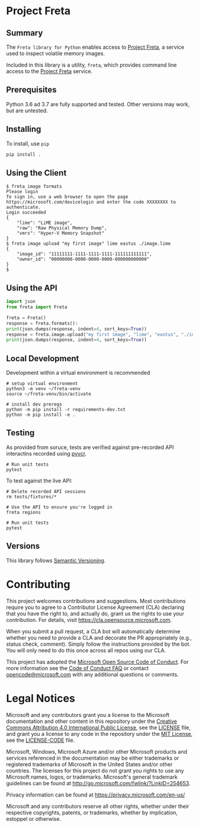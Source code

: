 # Project Freta

## Summary

The `Freta library for Python` enables access to [Project Freta](https://freta.azurewebsites.net), a service used to inspect volatile memory images.

Included in this library is a utility, `freta`, which provides command line access to the [Project Freta](https://freta.azurewebsites.net) service.

## Prerequisites

Python 3.6 ad 3.7 are fully supported and tested.  Other versions may work, but are untested.

## Installing
To install, use `pip`

```bash
pip install .
```

## Using the Client

```
$ freta image formats
Please login
To sign in, use a web browser to open the page https://microsoft.com/devicelogin and enter the code XXXXXXXX to authenticate.
Login succeeded
{
    "lime": "LiME image",
    "raw": "Raw Physical Memory Dump",
    "vmrs": "Hyper-V Memory Snapshot"
}
$ freta image upload "my first image" lime eastus ./image.lime
{
    "image_id": "11111111-1111-1111-1111-111111111111",
    "owner_id": "00000000-0000-0000-0000-000000000000"
}
$
```

## Using the API

```python
import json
from freta import Freta

freta = Freta()
response = freta.formats():
print(json.dumps(response, indent=4, sort_keys=True))
response = freta.image.upload("my first image", "lime", "eastus", "./image.lime")
print(json.dumps(response, indent=4, sort_keys=True))
```

## Local Development

Development within a virtual environment is recommended

    # setup virtual environment
    python3 -m venv ~/freta-venv
    source ~/freta-venv/bin/activate

    # install dev prereqs
    python -m pip install -r requirements-dev.txt
    python -m pip install -e .

## Testing

As provided from soruce, tests are verified against pre-recorded API interactins recorded using [pyvcr](https://pypi.org/project/vcrpy/).

    # Run unit tests
    pytest

To test against the live API:

    # Delete recorded API sessions
    rm tests/fixtures/*
    
    # Use the API to ensure you're logged in
    freta regions

    # Run unit tests
    pytest

## Versions

This library follows [Semantic Versioning](http://semver.org/).

# Contributing

This project welcomes contributions and suggestions.  Most contributions require you to agree to a
Contributor License Agreement (CLA) declaring that you have the right to, and actually do, grant us
the rights to use your contribution. For details, visit https://cla.opensource.microsoft.com.

When you submit a pull request, a CLA bot will automatically determine whether you need to provide
a CLA and decorate the PR appropriately (e.g., status check, comment). Simply follow the instructions
provided by the bot. You will only need to do this once across all repos using our CLA.

This project has adopted the [Microsoft Open Source Code of Conduct](https://opensource.microsoft.com/codeofconduct/).
For more information see the [Code of Conduct FAQ](https://opensource.microsoft.com/codeofconduct/faq/) or
contact [opencode@microsoft.com](mailto:opencode@microsoft.com) with any additional questions or comments.

# Legal Notices

Microsoft and any contributors grant you a license to the Microsoft documentation and other content
in this repository under the [Creative Commons Attribution 4.0 International Public License](https://creativecommons.org/licenses/by/4.0/legalcode),
see the [LICENSE](LICENSE) file, and grant you a license to any code in the repository under the [MIT License](https://opensource.org/licenses/MIT), see the
[LICENSE-CODE](LICENSE-CODE) file.

Microsoft, Windows, Microsoft Azure and/or other Microsoft products and services referenced in the documentation
may be either trademarks or registered trademarks of Microsoft in the United States and/or other countries.
The licenses for this project do not grant you rights to use any Microsoft names, logos, or trademarks.
Microsoft's general trademark guidelines can be found at http://go.microsoft.com/fwlink/?LinkID=254653.

Privacy information can be found at https://privacy.microsoft.com/en-us/

Microsoft and any contributors reserve all other rights, whether under their respective copyrights, patents,
or trademarks, whether by implication, estoppel or otherwise.
